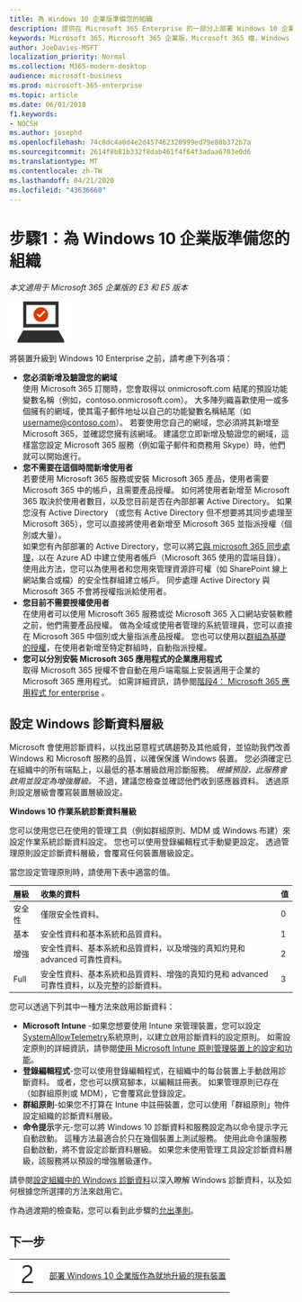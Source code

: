 ```yaml
---
title: 為 Windows 10 企業版準備您的組織
description: 提供在 Microsoft 365 Enterprise 的一部分上部署 Windows 10 企業版時所需步驟的高階指導方針。
keywords: Microsoft 365，Microsoft 365 企業版，Microsoft 365 檔，Windows 10 企業版，部署
author: JoeDavies-MSFT
localization_priority: Normal
ms.collection: M365-modern-desktop
audience: microsoft-business
ms.prod: microsoft-365-enterprise
ms.topic: article
ms.date: 06/01/2018
f1.keywords:
- NOCSH
ms.author: josephd
ms.openlocfilehash: 74c8dc4a0d4e2d457462320999ed79e80b372b7a
ms.sourcegitcommit: 2614f8b81b332f8dab461f4f64f3adaa6703e0d6
ms.translationtype: MT
ms.contentlocale: zh-TW
ms.lasthandoff: 04/21/2020
ms.locfileid: "43636660"
---
```

# <a name="step-1-prepare-your-organization-for-windows-10-enterprise"></a>步驟1：為 Windows 10 企業版準備您的組織

*本文適用于 Microsoft 365 企業版的 E3 和 E5 版本*

![階段 3：Windows 10 企業版](../media/deploy-foundation-infrastructure/win10enterprise_icon-small.png)

將裝置升級到 Windows 10 Enterprise 之前，請考慮下列各項：

- **您必須新增及驗證您的網域** <br>
  使用 Microsoft 365 訂閱時，您會取得以 onmicrosoft.com 結尾的預設功能變數名稱（例如，contoso.onmicrosoft.com）。 大多陣列織喜歡使用一或多個擁有的網域，使其電子郵件地址以自己的功能變數名稱結尾（如 username@contoso.com）。 若要使用您自己的網域，您必須將其新增至 Microsoft 365，並確認您擁有該網域。 建議您立即新增及驗證您的網域，這樣當您設定 Microsoft 365 服務（例如電子郵件和商務用 Skype）時，他們就可以開始進行。
- **您不需要在這個時間新增使用者** <br>
  若要使用 Microsoft 365 服務或安裝 Microsoft 365 產品，使用者需要 Microsoft 365 中的帳戶，且需要產品授權。 如何將使用者新增至 Microsoft 365 取決於使用者數目，以及您目前是否在內部部署 Active Directory。 如果您沒有 Active Directory （或您有 Active Directory 但不想要將其同步處理至 Microsoft 365），您可以直接將使用者新增至 Microsoft 365 並指派授權（個別或大量）。 <br>
  如果您有內部部署的 Active Directory，您可以將[它與 microsoft 365 同步處理](identity-add-user-accounts.md#identity-sync)，以在 Azure AD 中建立使用者帳戶（Microsoft 365 使用的雲端目錄）。 使用此方法，您可以為使用者和您用來管理資源許可權（如 SharePoint 線上網站集合或檔）的安全性群組建立帳戶。 同步處理 Active Directory 與 Microsoft 365 不會將授權指派給使用者。
- **您目前不需要授權使用者** <br>
  在使用者可以使用 Microsoft 365 服務或從 Microsoft 365 入口網站安裝軟體之前，他們需要產品授權。 做為全域或使用者管理的系統管理員，您可以直接在 Microsoft 365 中個別或大量指派產品授權。 您也可以使用以[群組為基礎的授權](identity-use-group-management.md#identity-group-license)，在使用者新增至特定群組時，自動指派授權。 
- **您可以分別安裝 Microsoft 365 應用程式的企業應用程式** <br>
  取得 Microsoft 365 授權不會自動在用戶端電腦上安裝適用于企業的 Microsoft 365 應用程式。 如需詳細資訊，請參閱[階段4： Microsoft 365 應用程式 for enterprise](office365proplus-infrastructure.md) 。 

## <a name="set-windows-diagnostics-data-level"></a>設定 Windows 診斷資料層級

Microsoft 會使用診斷資料，以找出惡意程式碼趨勢及其他威脅，並協助我們改善 Windows 和 Microsoft 服務的品質，以確保保護 Windows 裝置。 您必須確定已在組織中的所有端點上，以最低的基本層級啟用診斷服務。 *根據預設，此服務會啟用並設定為增強層級。* 不過，建議您檢查並確認他們收到感應器資料。 透過原則設定層級會覆寫裝置層級設定。 

**Windows 10 作業系統診斷資料層級**

您可以使用您已在使用的管理工具（例如群組原則、MDM 或 Windows 布建）來設定作業系統診斷資料設定。 您也可以使用登錄編輯程式手動變更設定。 透過管理原則設定診斷資料層級，會覆寫任何裝置層級設定。

當您設定管理原則時，請使用下表中適當的值。

| 層級 | 收集的資料 | 值 |
|:--- |:--- |:--- |
| 安全性 | 僅限安全性資料。 | 0 |
| 基本 | 安全性資料和基本系統和品質資料。 | 1  |
| 增強 | 安全性資料、基本系統和品質資料，以及增強的真知灼見和 advanced 可靠性資料。 | 2  |
| Full | 安全性資料、基本系統和品質資料、增強的真知灼見和 advanced 可靠性資料，以及完整的診斷資料。 | 3  |

您可以透過下列其中一種方法來啟用診斷資料：

* **Microsoft Intune** -如果您想要使用 Intune 來管理裝置，您可以設定<a href="https://docs.microsoft.com/windows/client-management/mdm/policy-csp-system#system-allowtelemetry" target="blank">SystemAllowTelemetry</a>系統原則，以建立啟用診斷資料的設定原則。 如需設定原則的詳細資訊，請參閱[使用 Microsoft Intune 原則管理裝置上的設定和功能](https://aka.ms/intuneconfigpolicies)。
* **登錄編輯程式**-您可以使用登錄編輯程式，在組織中的每台裝置上手動啟用診斷資料。 或者，您也可以撰寫腳本，以編輯註冊表。 如果管理原則已存在（如群組原則或 MDM），它會覆寫此登錄設定。
* **群組原則**-如果您不打算在 Intune 中註冊裝置，您可以使用「群組原則」物件設定組織的診斷資料層級。
* **命令提示**字元-您可以將 Windows 10 診斷資料和服務設定為以命令提示字元自動啟動。 這種方法最適合於只在幾個裝置上測試服務。 使用此命令讓服務自動啟動，將不會設定診斷資料層級。 如果您未使用管理工具設定診斷資料層級，該服務將以預設的增強層級運作。

請參閱[設定組織中的 Windows 診斷資料](https://docs.microsoft.com/windows/configuration/configure-windows-diagnostic-data-in-your-organization)以深入瞭解 Windows 診斷資料，以及如何根據您所選擇的方法來啟用它。

作為過渡期的檢查點，您可以看到此步驟的[允出準則](windows10-exit-criteria.md#crit-windows10-step1)。

## <a name="next-step"></a>下一步

|||
|:-------|:-----|
|![步驟 2](../media/stepnumbers/Step2.png)| [部署 Windows 10 企業版作為就地升級的現有裝置](windows10-deploy-inplaceupgrade.md) |






